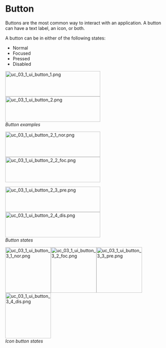 # Button

Buttons are the most common way to interact with an application. A button can have a text label, an icon, or both.

A button can be in either of the following states:

-   Normal
-   Focused
-   Pressed
-   Disabled


<img alt="uc_03_1_ui_button_1.png" height="80" src="media/uc_03_1_ui_button_1_re.png" width="300" /><img alt="uc_03_1_ui_button_2.png" height="80" src="media/uc_03_1_ui_button_2_re.png" width="300" />  
*Button examples*

<img alt="uc_03_1_ui_button_2_1_nor.png" height="80" src="media/uc_03_1_ui_button_2_1_nor_re.png" width="300" /><img alt="uc_03_1_ui_button_2_2_foc.png" height="80" src="media/uc_03_1_ui_button_2_2_foc.png" width="300" />

<img alt="uc_03_1_ui_button_2_3_pre.png" height="80" src="media/uc_03_1_ui_button_2_3_pre.png" width="300" /><img alt="uc_03_1_ui_button_2_4_dis.png" height="80" src="media/uc_03_1_ui_button_2_4_dis_re.png" width="300" />  
*Button states*

<img alt="uc_03_1_ui_button_3_1_nor.png" height="144" src="media/uc_03_1_ui_button_3_1_nor.png" width="144" /><img alt="uc_03_1_ui_button_3_2_foc.png" height="144" src="media/uc_03_1_ui_button_3_2_foc.png" width="144" /><img alt="uc_03_1_ui_button_3_3_pre.png" height="144" src="media/uc_03_1_ui_button_3_3_pre.png" width="144" /><img alt="uc_03_1_ui_button_3_4_dis.png" height="144" src="media/uc_03_1_ui_button_3_4_dis.png" width="144" />  
*Icon button states*
